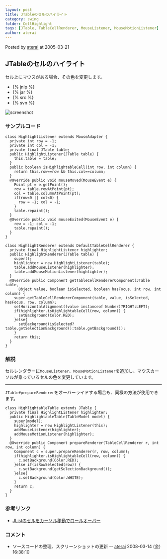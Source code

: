 ```yaml
---
layout: post
title: JTableのセルのハイライト
category: swing
folder: CellHighlight
tags: [JTable, TableCellRenderer, MouseListener, MouseMotionListener]
author: aterai
---
```


Posted by [aterai](http://terai.xrea.jp/aterai.html) at 2005-03-21

## JTableのセルのハイライト
セル上にマウスがある場合、その色を変更します。

- {% jnlp %}
- {% jar %}
- {% src %}
- {% svn %}

<!-- dummy comment line for breaking list -->

![screenshot](https://lh6.googleusercontent.com/_9Z4BYR88imo/TQTIqY941CI/AAAAAAAAATI/gk-sbbRE5gw/s800/CellHighlight.png)

### サンプルコード
<pre class="prettyprint"><code>class HighlightListener extends MouseAdapter {
  private int row = -1;
  private int col = -1;
  private final JTable table;
  public HighlightListener(JTable table) {
    this.table = table;
  }
  public boolean isHighlightableCell(int row, int column) {
    return this.row==row &amp;&amp; this.col==column;
  }
  @Override public void mouseMoved(MouseEvent e) {
    Point pt = e.getPoint();
    row = table.rowAtPoint(pt);
    col = table.columnAtPoint(pt);
    if(row&lt;0 || col&lt;0) {
      row = -1; col = -1;
    }
    table.repaint();
  }
  @Override public void mouseExited(MouseEvent e) {
    row = -1; col = -1;
    table.repaint();
  }
}
</code></pre>
<pre class="prettyprint"><code>class HighlightRenderer extends DefaultTableCellRenderer {
  private final HighlightListener highlighter;
  public HighlightRenderer(JTable table) {
    super();
    highlighter = new HighlightListener(table);
    table.addMouseListener(highlighter);
    table.addMouseMotionListener(highlighter);
  }
  @Override public Component getTableCellRendererComponent(JTable table,
      Object value, boolean isSelected, boolean hasFocus, int row, int column) {
    super.getTableCellRendererComponent(table, value, isSelected, hasFocus, row, column);
    setHorizontalAlignment((value instanceof Number)?RIGHT:LEFT);
    if(highlighter.isHighlightableCell(row, column)) {
      setBackground(Color.RED);
    }else{
      setBackground(isSelected?table.getSelectionBackground():table.getBackground());
    }
    return this;
  }
}
</code></pre>

### 解説
セルレンダラーに`MouseListener`、`MouseMotionListener`を追加し、マウスカーソルが乗っているセルの色を変更しています。

- - - -
`JTable#prepareRenderer`をオーバーライドする場合も、同様の方法が使用できます。

<pre class="prettyprint"><code>class HighlightableTable extends JTable {
  private final HighlightListener highlighter;
  public HighlightableTable(TableModel model) {
    super(model);
    highlighter = new HighlightListener(this);
    addMouseListener(highlighter);
    addMouseMotionListener(highlighter);
  }
  @Override public Component prepareRenderer(TableCellRenderer r, int row, int column) {
    Component c = super.prepareRenderer(r, row, column);
    if(highlighter.isHighlightableCell(row, column)) {
      c.setBackground(Color.RED);
    }else if(isRowSelected(row)) {
      c.setBackground(getSelectionBackground());
    }else{
      c.setBackground(Color.WHITE);
    }
    return c;
  }
}
</code></pre>

### 参考リンク
- [JListのセルをカーソル移動でロールオーバー](http://terai.xrea.jp/Swing/RollOverListener.html)

<!-- dummy comment line for breaking list -->

### コメント
- ソースコードの整理、スクリーンショットの更新 -- [aterai](http://terai.xrea.jp/aterai.html) 2008-03-14 (金) 16:38:10

<!-- dummy comment line for breaking list -->

